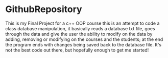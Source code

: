 # GithubRepository
This is my Final Project for a c++ OOP course
this is an attempt to code a class database manipulation, it basically reads a database txt file, goes through the data and give the user the ability to modify on the data by adding, removing or modifying on the courses and the students; at the end the program ends with changes being saved back to the database file.
It's not the best code out there, but hopefully enough to get me started! 
